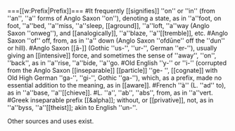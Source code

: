 ===[[w:Prefix|Prefix]]===
#It frequently [[signifies]] ''on'' or ''in'' (from ''an'', ''a'' forms of Anglo Saxon ''on''), denoting a state, as in ''a''foot, on foot, ''a''bed, ''a''miss, ''a''sleep, [[aground]], ''a''loft, ''a''way (Anglo Saxon ''onweg''), and [[analogically]], ''a''blaze, ''a''[[tremble]], etc. 
#Anglo Saxon ''of'' off, from, as in ''a'' down (Anglo Saxon ''ofd&#363;ne'' off the ''dun'' or hill). 
#Anglo Saxon [[&#257;-]] (Gothic ''us-'', ''ur-'', German ''er-''), usually giving an [[intensive]] force, and sometimes the sense of ''away'', ''on'', ''back'', as in ''a''rise, ''a''bide, ''a''go. 
#Old English ''y-'' or ''i-'' (corrupted from the Anglo Saxon [[inseparable]] [[particle]] ''ge- '', [[cognate]] with Old High German ''ga-'', ''gi-'', Gothic ''ga-''), which, as a prefix, made no essential addition to the meaning, as in [[aware]]. 
#French ''&agrave;'' (L. ''ad'' to), as in ''a''base, ''a''[[chieve]]. 
#L. ''a'', ''ab'', ''abs'', from, as in ''a''vert. 
#Greek inseparable prefix [[&alpha]]; without, or [[privative]], not, as in ''a''byss, ''a''[[theist]]; akin to English ''un-''.

Other sources and uses exist.